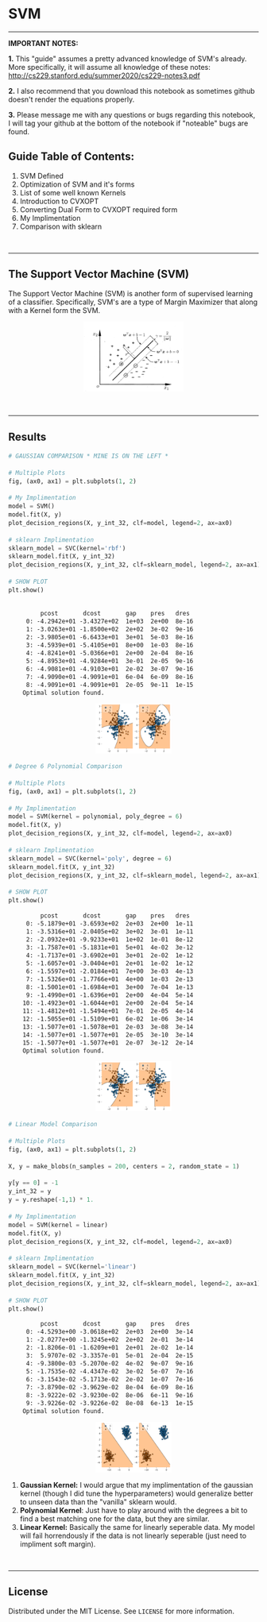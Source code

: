 # SVM
---

**IMPORTANT NOTES:** 

**1.** This "guide" assumes a pretty advanced knowledge of SVM's already. More
specifically, it will assume all knowledge of these notes:
http://cs229.stanford.edu/summer2020/cs229-notes3.pdf

**2.** I also recommend that you download this notebook as sometimes github
doesn't render the equations properly.

**3.** Please message me with any questions or bugs regarding this notebook, I
will tag your github at the bottom of the notebook if "noteable" bugs are
found.


<!-- GUIDE TABLE OF CONTENTS -->
## Guide Table of Contents: 
1. SVM Defined
2. Optimization of SVM and it's forms
3. List of some well known Kernels
4. Introduction to CVXOPT
5. Converting Dual Form to CVXOPT required form
6. My Implimentation
7. Comparison with sklearn

<br />

---


<!-- THE SUPPORT VECTOR MACHINE (SVM) -->
## The Support Vector Machine (SVM) 


The Support Vector Machine (SVM) is another form of supervised learning of a classifier. Specifically, SVM's are a type of Margin Maximizer that along with a Kernel form the SVM. 


<p align="center">
    <img src="./img/svm_intuition.png" width="40%">
</p>



<br />

---

    
<!-- RESULTS -->
## Results


```python
# GAUSSIAN COMPARISON * MINE IS ON THE LEFT * 

# Multiple Plots 
fig, (ax0, ax1) = plt.subplots(1, 2)

# My Implimentation
model = SVM()
model.fit(X, y)
plot_decision_regions(X, y_int_32, clf=model, legend=2, ax=ax0)

# sklearn Implimentation
sklearn_model = SVC(kernel='rbf')
sklearn_model.fit(X, y_int_32)
plot_decision_regions(X, y_int_32, clf=sklearn_model, legend=2, ax=ax1)

# SHOW PLOT
plt.show()
```
```

         pcost       dcost       gap    pres   dres
     0: -4.2942e+01 -3.4327e+02  1e+03  2e+00  8e-16
     1: -3.0263e+01 -1.8500e+02  2e+02  3e-02  9e-16
     2: -3.9805e+01 -6.6433e+01  3e+01  5e-03  8e-16
     3: -4.5939e+01 -5.4105e+01  8e+00  1e-03  8e-16
     4: -4.8241e+01 -5.0366e+01  2e+00  2e-04  8e-16
     5: -4.8953e+01 -4.9284e+01  3e-01  2e-05  9e-16
     6: -4.9081e+01 -4.9103e+01  2e-02  3e-07  9e-16
     7: -4.9090e+01 -4.9091e+01  6e-04  6e-09  8e-16
     8: -4.9091e+01 -4.9091e+01  2e-05  9e-11  1e-15
    Optimal solution found.

```

<p align="center">
    <img src="./img/SVM_9_1.png" width="30%">
</p>

    


```python
# Degree 6 Polynomial Comparison

# Multiple Plots 
fig, (ax0, ax1) = plt.subplots(1, 2)

# My Implimentation
model = SVM(kernel = polynomial, poly_degree = 6)
model.fit(X, y)
plot_decision_regions(X, y_int_32, clf=model, legend=2, ax=ax0)

# sklearn Implimentation
sklearn_model = SVC(kernel='poly', degree = 6)
sklearn_model.fit(X, y_int_32)
plot_decision_regions(X, y_int_32, clf=sklearn_model, legend=2, ax=ax1)

# SHOW PLOT
plt.show()
```
```
         pcost       dcost       gap    pres   dres
     0: -5.1879e+01 -3.6593e+02  2e+03  2e+00  1e-11
     1: -3.5316e+01 -2.0405e+02  3e+02  3e-01  1e-11
     2: -2.0932e+01 -9.9233e+01  1e+02  1e-01  8e-12
     3: -1.7587e+01 -5.1831e+01  5e+01  4e-02  3e-12
     4: -1.7137e+01 -3.6902e+01  3e+01  2e-02  1e-12
     5: -1.6057e+01 -3.0404e+01  2e+01  1e-02  1e-12
     6: -1.5597e+01 -2.0184e+01  7e+00  3e-03  4e-13
     7: -1.5326e+01 -1.7766e+01  4e+00  1e-03  2e-13
     8: -1.5001e+01 -1.6984e+01  3e+00  7e-04  1e-13
     9: -1.4990e+01 -1.6396e+01  2e+00  4e-04  5e-14
    10: -1.4923e+01 -1.6044e+01  2e+00  2e-04  5e-14
    11: -1.4812e+01 -1.5494e+01  7e-01  2e-05  4e-14
    12: -1.5055e+01 -1.5109e+01  6e-02  1e-06  3e-14
    13: -1.5077e+01 -1.5078e+01  2e-03  3e-08  3e-14
    14: -1.5077e+01 -1.5077e+01  2e-05  3e-10  3e-14
    15: -1.5077e+01 -1.5077e+01  2e-07  3e-12  2e-14
    Optimal solution found.

```


<p align="center">
    <img src="./img/SVM_10_1.png" width="30%">
</p>
    


```python
# Linear Model Comparison

# Multiple Plots 
fig, (ax0, ax1) = plt.subplots(1, 2)

X, y = make_blobs(n_samples = 200, centers = 2, random_state = 1)

y[y == 0] = -1
y_int_32 = y
y = y.reshape(-1,1) * 1.

# My Implimentation
model = SVM(kernel = linear)
model.fit(X, y)
plot_decision_regions(X, y_int_32, clf=model, legend=2, ax=ax0)

# sklearn Implimentation
sklearn_model = SVC(kernel='linear')
sklearn_model.fit(X, y_int_32)
plot_decision_regions(X, y_int_32, clf=sklearn_model, legend=2, ax=ax1)

# SHOW PLOT
plt.show()
```
```
         pcost       dcost       gap    pres   dres
     0: -4.5293e+00 -3.0618e+02  2e+03  2e+00  3e-14
     1: -2.0277e+00 -1.3245e+02  2e+02  2e-01  3e-14
     2: -1.8206e-01 -1.6209e+01  2e+01  2e-02  1e-14
     3:  5.9707e-02 -3.3357e-01  5e-01  2e-04  2e-15
     4: -9.3800e-03 -5.2070e-02  4e-02  9e-07  9e-16
     5: -1.7535e-02 -4.4347e-02  3e-02  5e-07  7e-16
     6: -3.1543e-02 -5.1713e-02  2e-02  1e-07  7e-16
     7: -3.8790e-02 -3.9629e-02  8e-04  6e-09  8e-16
     8: -3.9222e-02 -3.9230e-02  8e-06  6e-11  9e-16
     9: -3.9226e-02 -3.9226e-02  8e-08  6e-13  1e-15
    Optimal solution found.

```


<p align="center">
    <img src="./img/SVM_11_1.png" width="30%">
</p>
    
    

1. **Gaussian Kernel:** I would argue that my implimentation of the gaussian kernel (though I did tune the hyperparameters) would generalize better to unseen data than the "vanilla" sklearn would.
2. **Polynomial Kernel**: Just have to play around with the degrees a bit to find a best matching one for the data, but they are similar.
3. **Linear Kernel:** Basically the same for linearly seperable data. My model will fail horrendously if the data is not linearly seperable (just need to impliment soft margin). 

<br />

---

<!-- LICENSE -->
## License

Distributed under the MIT License. See `LICENSE` for more information.


